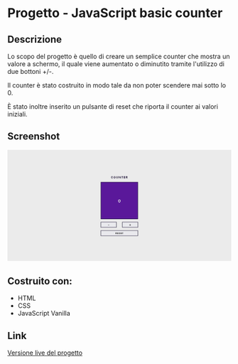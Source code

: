 # **Progetto - JavaScript basic counter**

## **Descrizione**

Lo scopo del progetto è quello di creare un semplice counter che mostra un valore a schermo, il quale viene aumentato o diminutito tramite l'utilizzo di due bottoni +/-.

Il counter è stato costruito in modo tale da non poter scendere mai sotto lo 0.

È stato inoltre inserito un pulsante di reset che riporta il counter ai valori iniziali.

## **Screenshot**

![preview](/screenshot/Preview.png)

## **Costruito con:**

- HTML
- CSS
- JavaScript Vanilla

## **Link**

[Versione live del progetto ](https://paciott.github.io/JavaScript-basic-counter/)
